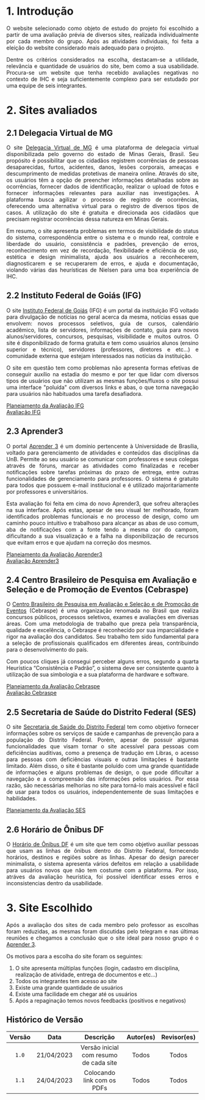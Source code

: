 # 1. Introdução

<p align = "justify">
O website selecionado como objeto de estudo do projeto foi escolhido a partir de uma avaliação prévia de diversos sites, realizada individualmente por cada membro do grupo. Após as atividades individuais, foi feita a eleição do website considerado mais adequado para o projeto.
</p>
<p align = "justify">
Dentre os critérios considerados na escolha, destacam-se a utilidade, relevância e quantidade de usuários do site, bem como a sua usabilidade. Procura-se um website que tenha recebido avaliações negativas no contexto de IHC e seja suficientemente complexo para ser estudado por uma equipe de seis integrantes.
</p>

# 2. Sites avaliados

## 2.1 Delegacia Virtual de MG
<p align="justify">
O site <a href="https://delegaciavirtual.sids.mg.gov.br/sxgn/">Delegacia Virtual de MG</a> é uma plataforma de delegacia virtual disponibilizada pelo governo do estado de Minas Gerais, Brasil. Seu propósito é possibilitar que os cidadãos registrem ocorrências de pessoas desaparecidas, furtos, acidentes, danos, lesões corporais, ameaças e descumprimento de medidas protetivas de maneira online. Através do site, os usuários têm a opção de preencher informações detalhadas sobre as ocorrências, fornecer dados de identificação, realizar o upload de fotos e fornecer informações relevantes para auxiliar nas investigações. A plataforma busca agilizar o processo de registro de ocorrências, oferecendo uma alternativa virtual para o registro de diversos tipos de casos. A utilização do site é gratuita e direcionada aos cidadãos que precisam registrar ocorrências dessa natureza em Minas Gerais.
</p>
<p align="justify">
Em resumo, o site apresenta problemas em termos de visibilidade do status do sistema, correspondência entre o sistema e o mundo real, controle e liberdade do usuário, consistência e padrões, prevenção de erros, reconhecimento em vez de recordação, flexibilidade e eficiência de uso, estética e design minimalista, ajuda aos usuários a reconhecerem, diagnosticarem e se recuperarem de erros, e ajuda e documentação, violando várias das heurísticas de Nielsen para uma boa experiência de IHC.
</p>

## 2.2 Instituto Federal de Goiás (IFG)
<p align="justify">
O site <a href="https://www.ifg.edu.br/">Instituto Federal de Goiás</a> (IFG) é um portal da instituição IFG voltado para divulgação de notícias no geral acerca da mesma, notícias essas que envolvem: novos processos seletivos, guia de cursos, calendário acadêmico, lista de servidores, informações de contato, guia para novos alunos/servidores, concursos, pesquisas, visibilidade e muitos outros. O site é disponibilizado de forma gratuita e tem como usuários alunos (ensino superior e técnico), servidores (professores, diretores e etc...) e comunidade externa que estejam interessados nas notícias da instituição.
</p>
<p align="justify">
O site em questão tem como problemas não apresenta formas efetivas de conseguir auxílio na estadia do mesmo e por ter que lidar com diversos tipos de usuários que não utilizam as mesmas funções/fluxos o site possui uma interface "poluída" com diversos links e abas, o que torna navegação para usuários não habituados uma tarefa desafiadora. 
</p>
<a href="https://github.com/Interacao-Humano-Computador/2023.1-Grupo07/blob/main/docs/assets/sites/PlanejamentoVitorBorges.pdf">Planejamento da Avaliação IFG</a><br>
<a href="https://github.com/Interacao-Humano-Computador/2023.1-Grupo07/blob/main/docs/assets/sites/Avalia%C3%A7%C3%A3oVitorBorges.pdf">Avaliação IFG</a>

## 2.3 Aprender3 
<p align="justify">
O portal <a href="https://aprender3.unb.br/">Aprender 3</a> é um domínio pertencente à Universidade de Brasília, voltado para gerenciamento de atividades e conteúdos das disciplinas da UnB. Permite ao seu usuário se comunicar com professores e seus colegas através de fóruns, marcar as atividades como finalizadas e receber notificações sobre tarefas próximas do prazo de entrega, entre outras funcionalidades de gerenciamento para professores. O sistema é gratuito para todos que possuem e-mail institucional e é utilizado majoritariamente por professores e universitários.
</p>
<p align="justify">
Esta avaliação foi feita em cima do novo Aprender3, que sofreu alterações na sua interface. Após estas, apesar de seu visual ter melhorado, foram identificados problemas funcionais e no processo de design, como um caminho pouco intuitivo e trabalhoso para alcançar as abas de uso comum, aba de notificações com a fonte tendo a mesma cor do campom, dificultando a sua visualização e a falha na disponibilização de recursos que evitam erros e que ajudam na correção dos mesmos.

<a href="https://github.com/Interacao-Humano-Computador/2023.1-Grupo07/blob/main/docs/assets/sites/ProjetoParteIndividualPlanejAvali%C3%A7%C3%A3oPedroSiqueira.pdf">Planejamento da Avaliação Aprender3</a><br>
<a href="https://github.com/Interacao-Humano-Computador/2023.1-Grupo07/blob/main/docs/assets/sites/_ProjetoParteIndividualMetodoeAvali%C3%A7%C3%A3oPedroSiqueira.pdf">Avaliação Aprender3</a>
</p>

## 2.4 Centro Brasileiro de Pesquisa em Avaliação e Seleção e de Promoção de Eventos (Cebraspe)
<p align="justify">
  O <a href="https://www.cebraspe.org.br/">Centro Brasileiro de Pesquisa em Avaliação e Seleção e de Promoção de Eventos</a> (Cebraspe)
é uma organização renomada no Brasil que realiza concursos públicos, processos seletivos,
exames e avaliações em diversas áreas. Com uma metodologia de trabalho que preza pela
transparência, qualidade e excelência, o Cebraspe é reconhecido por sua imparcialidade e rigor
na avaliação dos candidatos. Seu trabalho tem sido fundamental para a seleção de
profissionais qualificados em diferentes áreas, contribuindo para o desenvolvimento do país.
</p>
<p align="justify">
Com poucos cliques já consegui perceber alguns erros, segundo a quarta Heurística
“Consistência e Padrão”, o sistema deve ser consistente quanto à utilização de sua simbologia
e a sua plataforma de hardware e software.

<a href="https://github.com/Interacao-Humano-Computador/2023.1-Grupo07/blob/main/docs/assets/sites/PlanejamentoAnaBeatriz.pdf">Planejamento da Avaliação Cebraspe</a><br>
<a href="https://github.com/Interacao-Humano-Computador/2023.1-Grupo07/blob/main/docs/assets/sites/Avali%C3%A7%C3%A3oAnaBeatriz.pdf">Avaliação Cebraspe</a>
</p>

## 2.5 Secretaria de Saúde do Distrito Federal (SES)
<p align="justify">
  O site <a href= "https://www.saude.df.gov.br/">Secretaria de Saúde do Distrito Federal</a> tem como objetivo fornecer informações sobre os serviços de saúde e campanhas de prevenção para a população do Distrito Federal. Porém, apesar de possuir algumas funcionalidades que visam tornar o site acessível para pessoas com deficiências auditivas, como a presença de tradução em Libras, o acesso para pessoas com deficiências visuais e outras limitações é bastante limitado. Além disso, o site é bastante poluído com uma grande quantidade de informações e alguns problemas de design, o que pode dificultar a navegação e a compreensão das informações pelos usuários. Por essa razão, são necessárias melhorias no site para torná-lo mais acessível e fácil de usar para todos os usuários, independentemente de suas limitações e habilidades.

 <a href=https://github.com/Interacao-Humano-Computador/2023.1-Grupo07/blob/main/docs/assets/sites/PlanejamentoBrenoYuri.pdf>Planejamento da Avaliação SES</a>
</p>


## 2.6 Horário de Ônibus DF
<p align="justify">
O <a href="https://horariodeonibusdf.com.br/">Horário de Ônibus DF</a> é um site que tem como objetivo auxiliar pessoas que usam as linhas de ônibus dentro do Distrito Federal, fornecendo horários, destinos e regiões sobre as linhas. Apesar do design parecer minimalista, o sistema apresenta vários defeitos em relação a usabilidade para usuários novos que não tem costume com a plataforma. Por isso, atráves da avaliação heurística, foi possível identificar esses erros e inconsistencias dentro da usabilidade.
</p>

# 3. Site Escolhido
<p align="justify">Após a avaliação dos sites de cada membro pelo professor as escolhas foram reduzidas, as mesmas foram discutidas pelo telegram e nas últimas reuniões e chegamos a conclusão que o site ideal para nosso grupo é o <a href="https://aprender3.unb.br/">Aprender 3</a>.</p>
<p align="justify">Os motivos para a escolha do site foram os seguintes:</p>

1. O site apresenta múltiplas funções (login, cadastro em disciplina, realização de atividade, entrega de documentos e etc...)
2. Todos os integrantes tem acesso ao site
3. Existe uma grande quantidade de usuários
4. Existe uma facilidade em chegar até os usuários
5. Após a repaginação temos novos feedbacks (positivos e negativos)

## Histórico de Versão

|   Versão   | Data  |                      Descrição                      |    Autor(es)     |  Revisor(es)  |
| :--------: | :---: | :-------------------------------------------------: | :--------------: | :-----------: |
| `1.0` | 21/04/2023 | Versão inicial com resumo de cada site  | Todos | Todos |
| `1.1` | 24/04/2023 | Colocando link com os PDFs  | Todos | Todos |

